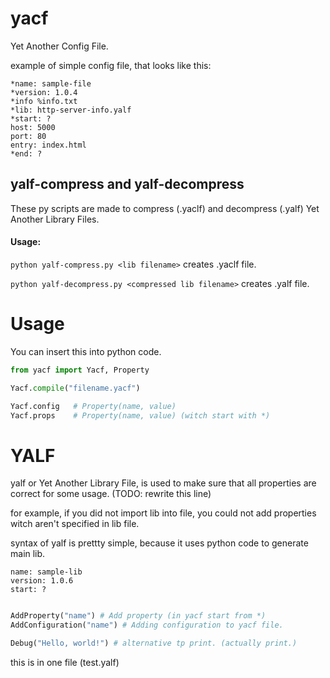 # yacf
Yet Another Config File.

example of simple config file, that looks like this:

```
*name: sample-file
*version: 1.0.4
*info %info.txt
*lib: http-server-info.yalf
*start: ?
host: 5000
port: 80
entry: index.html
*end: ?
```

## yalf-compress and yalf-decompress

These py scripts are made to compress (.yaclf) and decompress (.yalf) Yet Another Library Files.

#### Usage:

`python yalf-compress.py <lib filename>` creates <lib filename>.yaclf file.
  
`python yalf-decompress.py <compressed lib filename>` creates <compressed lib filename>.yalf file.

# Usage
You can insert this into python code.

```python
from yacf import Yacf, Property

Yacf.compile("filename.yacf")

Yacf.config   # Property(name, value)
Yacf.props    # Property(name, value) (witch start with *)

```
# YALF

yalf or Yet Another Library File, is used to make sure that all properties are correct for some usage. (TODO: rewrite this line)

for example, if you did not import lib into file, you could not add properties witch aren't specified in lib file.

syntax of yalf is prettty simple, because it uses python code to generate main lib.
```
name: sample-lib
version: 1.0.6
start: ?
```
```python

AddProperty("name") # Add property (in yacf start from *)
AddConfiguration("name") # Adding configuration to yacf file.

Debug("Hello, world!") # alternative tp print. (actually print.)
```
this is in one file (test.yalf)
